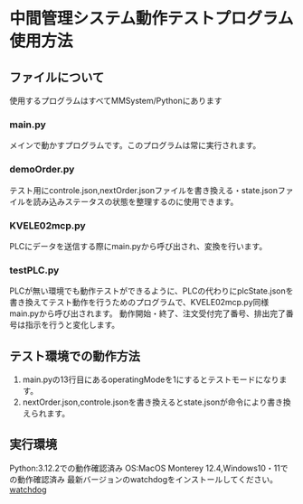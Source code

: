 # 中間管理システム動作テストプログラム使用方法
## ファイルについて
使用するプログラムはすべてMMSystem/Pythonにあります
### main.py
メインで動かすプログラムです。このプログラムは常に実行されます。
### demoOrder.py
テスト用にcontrole.json,nextOrder.jsonファイルを書き換える・state.jsonファイルを読み込みステータスの状態を整理するのに使用できます。
### KVELE02mcp.py
PLCにデータを送信する際にmain.pyから呼び出され、変換を行います。
### testPLC.py
PLCが無い環境でも動作テストができるように、PLCの代わりにplcState.jsonを書き換えてテスト動作を行うためのプログラムで、KVELE02mcp.py同様main.pyから呼び出されます。
動作開始・終了、注文受付完了番号、排出完了番号は指示を行うと変化します。

## テスト環境での動作方法
1. main.pyの13行目にあるoperatingModeを1にするとテストモードになります。
2. nextOrder.json,controle.jsonを書き換えるとstate.jsonが命令により書き換えられます。

## 実行環境
Python:3.12.2での動作確認済み
OS:MacOS Monterey 12.4,Windows10・11での動作確認済み
最新バージョンのwatchdogをインストールしてください。[watchdog](https://github.com/gorakhargosh/watchdog)
